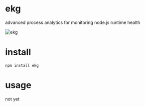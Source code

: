# ekg

advanced process analytics for monitoring node.js runtime health

![ekg](http://i.imgur.com/XtiHt.png)

# install

    npm install ekg

# usage

not yet
